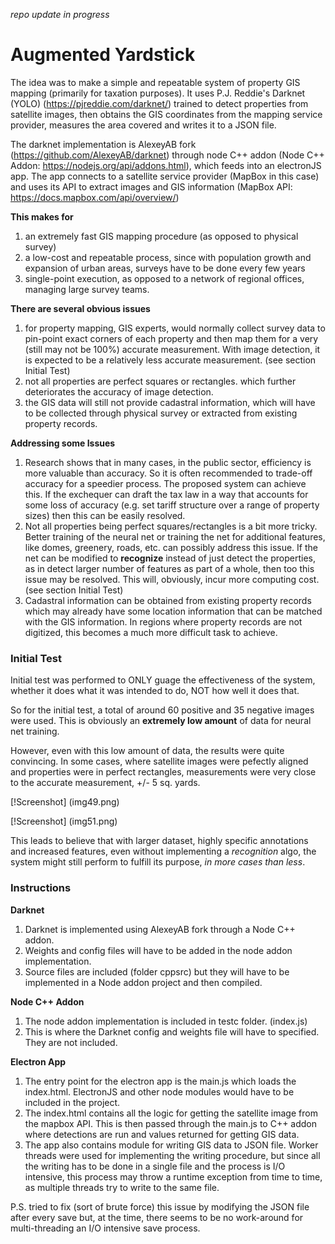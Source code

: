 
*repo update in progress*

# Augmented Yardstick

The idea was to make a simple and repeatable system of property GIS mapping (primarily for taxation purposes). It uses P.J. Reddie's Darknet (YOLO) (https://pjreddie.com/darknet/) trained to detect properties from satellite images, then obtains the GIS coordinates from the mapping service provider, measures the area covered and writes it to a JSON file. 

The darknet implementation is AlexeyAB fork (https://github.com/AlexeyAB/darknet) through node C++ addon (Node C++ Addon: https://nodejs.org/api/addons.html), which feeds into an electronJS app. The app connects to a satellite service provider (MapBox in this case) and uses its API to extract images and GIS information (MapBox API: https://docs.mapbox.com/api/overview/)

**This makes for**
1. an extremely fast GIS mapping procedure (as opposed to physical survey)
2. a low-cost and repeatable process, since with population growth and expansion of urban areas, surveys have to be done every few years
3. single-point execution, as opposed to a network of regional offices, managing large survey teams.

**There are several obvious issues**
1. for property mapping, GIS experts, would normally collect survey data to pin-point exact corners of each property and then map them for a very (still may not be 100%) accurate measurement. With image detection, it is expected to be a relatively less accurate measurement. (see section Initial Test)
2. not all properties are perfect squares or rectangles. which further deteriorates the accuracy of image detection.
3. the GIS data will still not provide cadastral information, which will have to be collected through physical survey or extracted from existing property records.

**Addressing some Issues**
1. Research shows that in many cases, in the public sector, efficiency is more valuable than accuracy. So it is often recommended to trade-off accuracy for a speedier process. The proposed system can achieve this. If the exchequer can draft the tax law in a way that accounts for some loss of accuracy (e.g. set tariff structure over a range of property sizes) then this can be easily resolved.
2. Not all properties being perfect squares/rectangles is a bit more tricky. Better training of the neural net or training the net for additional features, like domes, greenery, roads, etc. can possibly address this issue. If the net can be modified to **recognize** instead of just detect the properties, as in detect larger number of features as part of a whole, then too this issue may be resolved. This will, obviously, incur more computing cost. (see section Initial Test)
3. Cadastral information can be obtained from existing property records which may already have some location information that can be matched with the GIS information. In regions where property records are not digitized, this becomes a much more difficult task to achieve.

### Initial Test

Initial test was performed to ONLY guage the effectiveness of the system, whether it does what it was intended to do, NOT how well it does that.

So for the initial test, a total of around 60 positive and 35 negative images were used. This is obviously an **extremely low amount** of data for neural net training.

However, even with this low amount of data, the results were quite convincing. In some cases, where satellite images were pefectly aligned and properties were in perfect rectangles, measurements were very close to the accurate measurement, +/- 5 sq. yards.

[!Screenshot] (img49.png)

[!Screenshot] (img51.png)

This leads to believe that with larger dataset, highly specific annotations and increased features, even without implementing a *recognition* algo, the system might still perform to fulfill its purpose, *in more cases than less*.

### Instructions

**Darknet**

1. Darknet is implemented using AlexeyAB fork through a Node C++ addon.
2. Weights and config files will have to be added in the node addon implementation.
3. Source files are included (folder cppsrc) but they will have to be implemented in a Node addon project and then compiled.

**Node C++ Addon**

1. The node addon implementation is included in testc folder. (index.js)
2. This is where the Darknet config and weights file will have to specified. They are not included.

**Electron App**

1. The entry point for the electron app is the main.js which loads the index.html. ElectronJS and other node modules would have to be included in the project. 
2. The index.html contains all the logic for getting the satellite image from the mapbox API. This is then passed through the main.js to C++ addon where detections are run and values returned for getting GIS data.
3. The app also contains module for writing GIS data to JSON file. Worker threads were used for implementing the writing procedure, but since all the writing has to be done in a single file and the process is I/O intensive, this process may throw a runtime exception from time to time, as multiple threads try to write to the same file.

P.S. tried to fix (sort of brute force) this issue by modifying the JSON file after every save but, at the time, there seems to be no work-around for multi-threading an I/O intensive save process.



